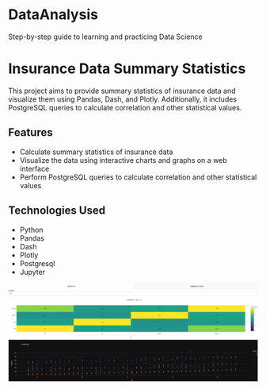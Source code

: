 # DataAnalysis
Step-by-step guide to learning and practicing Data Science
# Insurance Data Summary Statistics

This project aims to provide summary statistics of insurance data and visualize them using Pandas, Dash, and Plotly. Additionally, it includes PostgreSQL queries to calculate correlation and other statistical values.

## Features

- Calculate summary statistics of insurance data
- Visualize the data using interactive charts and graphs on a web interface
- Perform PostgreSQL queries to calculate correlation and other statistical values

## Technologies Used

- Python
- Pandas
- Dash
- Plotly
- Postgresql
- Jupyter

![Page](./img/corr_statistic.png)
